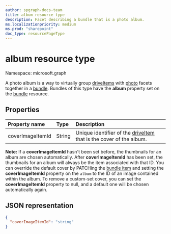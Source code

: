 ```yaml
---
author: spgraph-docs-team
title: album resource type
description: Facet describing a bundle that is a photo album.
ms.localizationpriority: medium
ms.prod: "sharepoint"
doc_type: resourcePageType
---
```

# album resource type

Namespace: microsoft.graph

A photo album is a way to virtually group [driveItems][driveItem] with [photo][] facets together in a [bundle][]. Bundles of this type have the **album** property set on the [bundle][] resource.

## Properties

| Property name     | Type   | Description
|:------------------|:-------|:------------------------------------------------
| coverImageItemId | String | Unique identifier of the [driveItem][] that is the cover of the album.

**Note:** If a **coverImageItemId** hasn't been set before, the thumbnails for an album are chosen automatically.
After **coverImageItemId** has been set, the thumbnails for an album will always be the item associated with that ID.
You can override the default cover by PATCHing the [bundle item][bundle] and setting the **coverImageItemId** property on the `album` to the ID of an image contained within the album.
To remove a custom-set cover, you can set the **coverImageItemId** property to null, and a default one will be chosen automatically again.

## JSON representation

<!-- { "blockType": "resource", "@odata.type": "microsoft.graph.album" } -->

```json
{
  "coverImageItemId": "string"
}
```

[bundle]: bundle.md
[driveItem]: driveItem.md
[photo]: photo.md


